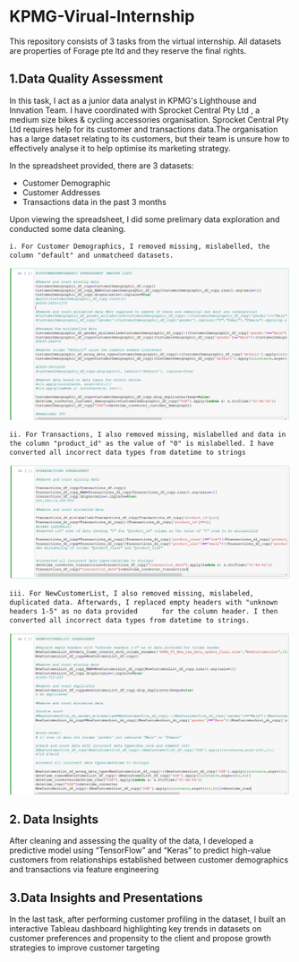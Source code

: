 # KPMG-Virual-Internship
This repository consists of 3 tasks from the virtual internship. 
All datasets are properties of Forage pte ltd and they reserve the final rights.

## 1.Data Quality Assessment

In this task, I act as a junior data analyst in KPMG's Lighthouse and Innvation Team. I have coordinated with Sprocket Central Pty Ltd , a medium size bikes & cycling accessories organisation. Sprocket Central Pty Ltd requires help for its customer and transactions data.The organisation has a large dataset relating to its customers, but their team is unsure how to effectively analyse it to help optimise its marketing strategy. 

In the spreadsheet provided, there are 3 datasets:
 * Customer Demographic 
 * Customer Addresses
 * Transactions data in the past 3 months
 
Upon viewing the spreadsheet, I did some prelimary data exploration and conducted some data cleaning.

    i. For Customer Demographics, I removed missing, mislabelled, the column "default" and unmatcheed datasets.
    
   
   ![Customer Demographics](https://github.com/JiaJun98/KPMG-Virual-Internship/blob/main/Task%201/Task1_Pic1.PNG)
   
    ii. For Transactions, I also removed missing, mislabelled and data in the column "product_id" as the value of "0" is mislabelled. I have converted all incorrect data types from datetime to strings
    
   ![Transactions](https://github.com/JiaJun98/KPMG-Virual-Internship/blob/main/Task%201/Task1_Pic2.PNG)
    
    iii. For NewCustomerList, I also removed missing, mislabeled, duplicated data. Afterwards, I replaced empty headers with "unknown headers 1-5" as no data provided      for the column header. I then converted all incorrect data types from datetime to strings. 

   ![NewCustomerList](https://github.com/JiaJun98/KPMG-Virual-Internship/blob/main/Task%201/Task1_Pic3.PNG)

 
   
## 2. Data Insights 

After cleaning and assessing the quality of the data, I developed a predictive model using “TensorFlow” and “Keras” to predict high-value customers from relationships established between customer demographics and transactions via feature engineering

## 3.Data Insights and Presentations

In the last task, after performing customer profiling in the dataset, I built an interactive Tableau dashboard highlighting key trends in datasets on customer preferences and propensity to the client and propose growth strategies to improve customer targeting
